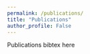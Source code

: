 ```yaml
---
permalink: /publications/
title: "Publications"
author_profile: False
---
```


Publications bibtex here